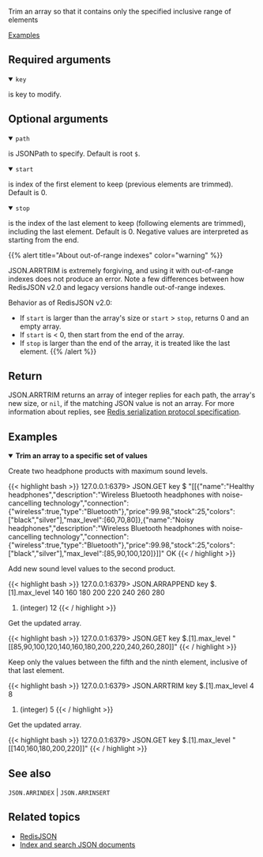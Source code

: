 Trim an array so that it contains only the specified inclusive range of elements

[Examples](#examples)

## Required arguments

<details open><summary><code>key</code></summary> 

is key to modify.
</details>

## Optional arguments

<details open><summary><code>path</code></summary> 

is JSONPath to specify. Default is root `$`.
</details>

<details open><summary><code>start</code></summary> 

is index of the first element to keep (previous elements are trimmed). Default is 0. 
</details>

<details open><summary><code>stop</code></summary> 

is the index of the last element to keep (following elements are trimmed), including the last element. Default is 0. Negative values are interpreted as starting from the end.
</details>

{{% alert title="About out-of-range indexes" color="warning" %}}

JSON.ARRTRIM is extremely forgiving, and using it with out-of-range indexes does not produce an error. Note a few differences between how RedisJSON v2.0 and legacy versions handle out-of-range indexes.

Behavior as of RedisJSON v2.0:

* If `start` is larger than the array's size or `start` > `stop`, returns 0 and an empty array. 
* If `start` is < 0, then start from the end of the array.
* If `stop` is larger than the end of the array, it is treated like the last element.
{{% /alert %}}

## Return

JSON.ARRTRIM returns an array of integer replies for each path, the array's new size, or `nil`, if the matching JSON value is not an array.
For more information about replies, see [Redis serialization protocol specification](/docs/reference/protocol-spec). 

## Examples

<details open>
<summary><b>Trim an array to a specific set of values</b></summary>

Create two headphone products with maximum sound levels.

{{< highlight bash >}}
127.0.0.1:6379> JSON.GET key $
"[[{\"name\":\"Healthy headphones\",\"description\":\"Wireless Bluetooth headphones with noise-cancelling technology\",\"connection\":{\"wireless\":true,\"type\":\"Bluetooth\"},\"price\":99.98,\"stock\":25,\"colors\":[\"black\",\"silver\"],\"max_level\":[60,70,80]},{\"name\":\"Noisy headphones\",\"description\":\"Wireless Bluetooth headphones with noise-cancelling technology\",\"connection\":{\"wireless\":true,\"type\":\"Bluetooth\"},\"price\":99.98,\"stock\":25,\"colors\":[\"black\",\"silver\"],\"max_level\":[85,90,100,120]}]]"
OK
{{< / highlight >}}

Add new sound level values to the second product.

{{< highlight bash >}}
127.0.0.1:6379> JSON.ARRAPPEND key $.[1].max_level 140 160 180 200 220 240 260 280
1) (integer) 12
{{< / highlight >}}

Get the updated array.

{{< highlight bash >}}
127.0.0.1:6379> JSON.GET key $.[1].max_level
"[[85,90,100,120,140,160,180,200,220,240,260,280]]"
{{< / highlight >}}

Keep only the values between the fifth and the ninth element, inclusive of that last element.

{{< highlight bash >}}
127.0.0.1:6379> JSON.ARRTRIM key $.[1].max_level 4 8
1) (integer) 5
{{< / highlight >}}

Get the updated array.

{{< highlight bash >}}
127.0.0.1:6379> JSON.GET key $.[1].max_level
"[[140,160,180,200,220]]"
{{< / highlight >}}
</details>

## See also

`JSON.ARRINDEX` | `JSON.ARRINSERT` 

## Related topics

* [RedisJSON](/docs/stack/json)
* [Index and search JSON documents](/docs/stack/search/indexing_json)

